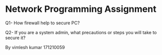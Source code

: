 # Network Programming Assignment
Q1- How firewall help to secure PC?

Q2- If you are a system admin, what precautions or steps you will take to secure it?

By 
vimlesh kumar
171210059
